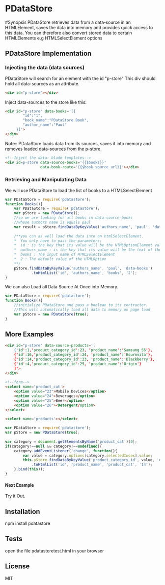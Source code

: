 # PDataStore

#Synopsis
PDataStore retrieves data from a data-source in an HTMLElement, saves the data into memory and provides quick access to this data.
You can therefore also convert stored data to certain HTMLElements e.g HTMLSelectElement options


## PDataStore Implementation


### Injecting the data (data sources)

PDataStore will search for an element with the id "p-store"
This div should hold all data-sources as an attribute.

```html
<div id="p-store"></div>
```

Inject data-sources to the store like this:
```html
<div id="p-store" data-books='[{
        "id":"1", 
        "book_name":"PDataStore Book", 
        "author_name":"Paul"
     }]'>
</div>
```
Note:: PDataStore loads data from its sources, saves it into memory and removes loaded data-sources from the p-store.

```html
<!--Inject the data: blade templates-->
<div id=p-store data-source-books='{{$books}}' 
                data-book-route='{{$book_source_url}}'></div>
```

### Retrieving and Manipulating Data
We will use PDataStore to load the list of books to a HTMLSelectElement

```javascript
var PDataStore = require('pdatastore');
function Books(){
    var PDataStore = require('pdatastore');
    var pStore = new PDataStore();
    //so we are looking for all books in data-source-books 
    //whose authors name is equals paul
    var result = pStore.findDataByKeyValue('authors_name', 'paul', 'data-source-books').result;
        
    /**you can as well load the data into an htmlSelectElement.
    *  You only have to pass the parameters;
    *  id : is the key that its value will be the HTMLOptionElement value
    *  authors_name : is the key that its value will be the text of the HTMLOptionElement
    *  books : The input name of HTMLSelectElement
    *  2 : The default value of the HTMLOption
    **/
    pStore.findDataByKeyValue('authors_name', 'paul', 'data-books')
            .toHtmlList('id', 'authors_name', 'books', '2');
}
```

We can also Load all Data Source At Once into Memory.
```javascript
var PDataStore = require('pdatastore');
function Books(){
    //initialize PDataStore and pass a boolean to its contructor.
    //This will automatically load all data to memory on page load
    var pStore = new PDataStore(true);
}
```

## More Examples

```html
<div id="p-store" data-source-products='[
    {'id':1,'product_category_id':23, 'product_name':'Samsung S6'},
    {'id':16,'product_category_id':24, 'product_name':'Bournvita'},
    {'id':14,'product_category_id':23, 'product_name':'Blackberry'},
    {'id':4,'product_category_id':25, 'product_name':'Origin'}
    ]'>
</div>
    
<!--form-->
<select name='product_cat'>
    <option value="23">Mobile Devices</option>
    <option value="24">Beverages</option>
    <option value="25">Beer</option>
    <option value="26"><Detergent/option>
</select>
    
<select name='products'></select>
```

```javascript
var PDataStore = require('pdatastore');
var pStore = new PDataStore(true);
    
var category = document.getElementsByName('product_cat')[0];
if(category!==null && category!==undefined){
    category.addEventListener('change', function(){
        var value = category.options[category.selectedIndex].value;
        this.pStore.findDataByKeyValue('product_category_id', value, 'data-source-products')
            .toHtmlList('id', 'product_name', 'product_cat', '14');
    }.bind(this));
}
```

#### Next Example
Try it Out.



## Installation
npm install pdatastore


## Tests
open the file pdatastoretest.html in your browser

## License
MIT
